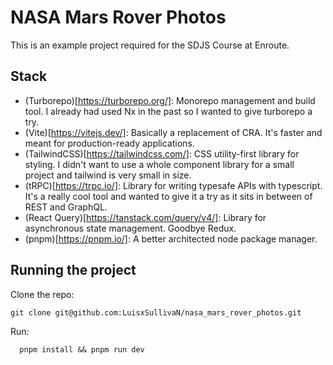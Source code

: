 # NASA Mars Rover Photos

This is an example project required for the SDJS Course at Enroute.

## Stack

* (Turborepo)[https://turborepo.org/]: Monorepo management and build tool. I already had used Nx in the past so I wanted to give turborepo a try.
* (Vite)[https://vitejs.dev/]: Basically a replacement of CRA. It's faster and meant for production-ready applications.
* (TailwindCSS)[https://tailwindcss.com/]: CSS utility-first library for styling. I didn't want to use a whole component library for a small project and tailwind is very small in size.
* (tRPC)[https://trpc.io/]: Library for writing typesafe APIs with typescript. It's a really cool tool and wanted to give it a try as it sits in between of REST and GraphQL.
* (React Query)[https://tanstack.com/query/v4/]: Library for asynchronous state management. Goodbye Redux.
* (pnpm)[https://pnpm.io/]: A better architected node package manager.

## Running the project

Clone the repo:
```
git clone git@github.com:LuisxSullivaN/nasa_mars_rover_photos.git
```

Run:
```
  pnpm install && pnpm run dev
```
